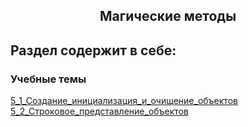 <h2 style="text-align:center">Магические методы</h2>

## Раздел содержит в себе:

###  Учебные темы


<div>
<a href="https://github.com/kolesnikovvitaliy/pokolenie_python_oop/tree/main/5_Магические методы/5_1_Создание_инициализация_и_очищение_объектов">5_1_Создание_инициализация_и_очищение_объектов</a>  &nbsp; 
</div> 
<div>
<a href="https://github.com/kolesnikovvitaliy/pokolenie_python_oop/tree/main/5_Магические методы/5_2_Строковое_представление_объектов">5_2_Строковое_представление_объектов</a>  &nbsp; 
</div> 